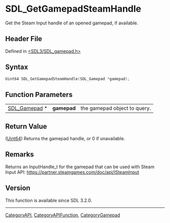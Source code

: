 # SDL_GetGamepadSteamHandle

Get the Steam Input handle of an opened gamepad, if available.

## Header File

Defined in [<SDL3/SDL_gamepad.h>](https://github.com/libsdl-org/SDL/blob/main/include/SDL3/SDL_gamepad.h)

## Syntax

```c
Uint64 SDL_GetGamepadSteamHandle(SDL_Gamepad *gamepad);
```

## Function Parameters

|                              |             |                              |
| ---------------------------- | ----------- | ---------------------------- |
| [SDL_Gamepad](SDL_Gamepad) * | **gamepad** | the gamepad object to query. |

## Return Value

([Uint64](Uint64)) Returns the gamepad handle, or 0 if unavailable.

## Remarks

Returns an InputHandle_t for the gamepad that can be used with Steam Input
API: https://partner.steamgames.com/doc/api/ISteamInput

## Version

This function is available since SDL 3.2.0.





----
[CategoryAPI](CategoryAPI), [CategoryAPIFunction](CategoryAPIFunction), [CategoryGamepad](CategoryGamepad)

